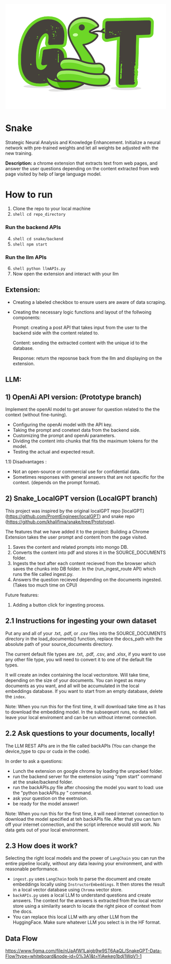![Contribution guidelines for this project](snake/extension/images/snakegpt.png)
# Snake
Strategic Neural Analysis and Knowledge Enhancement. 
Initialize a neural network with pre-trained weights and let all weights be adjusted with the new training.

**Description:** 
a chrome extension that extracts text from web pages, and answer the user questions depending on the content extracted from web page visited by help of large language model.

# How to run
1. Clone the repo to your local machine
2. ```shell cd repo_directory```
### Run the backend APIs
4. ```shell cd snake/backend```
5. ```shell npm start```
### Run the llm APIs
6. ```shell python llmAPIs.py```
7. Now open the extension and interact with your llm


## Extension:

- Creating a labeled checkbox to ensure users are aware of data scraping.

- Creating the necessary logic functions and layout of the follwoing components:

  Prompt: creating a post API that takes input from the user to the backend side with the content related to.

  Content: sending the extracted content with the unique id to the database.

  Response: return the reposnse back from the llm and displaying on the extension. 


## LLM:

## 1) OpenAi API version: (Prototype branch)
Implement the openAI model to get answer for question related to the the context (without fine-tuning).
- Configuring the openAi model with the API key.
- Taking the prompt and conetext data from the backend side.
- Customizing the prompt and openAi parameters.
- Dividing the content into chunks that fits the maximum tokens for the model.
- Testing the actual and expected result.

1.1) Disadvantages : 
- Not an open-source or commercial use for confidential data.
- Sometimes responses with general answers that are not specific for the context. (depends on the prompt format).

## 2) Snake_LocalGPT version (LocalGPT branch)
This project was inspired by the original localGPT repo [localGPT] (https://github.com/PromtEngineer/localGPT) and snake repo (https://github.com/khalifima/snake/tree/Prototype).

The features that we have added it to the project:
Building a Chrome Extension takes the user prompt and content from the page visited.
1. Saves the content and related prompts into mongo DB.
2. Converts the content into pdf and stores it in the SOURCE_DOCUMENTS folder.
3. Ingests the text after each content recieved from the browser which saves the chunks into DB folder. In the (run_ingest_route API) which runs the file called ingest.py.
4. Answers the question recieved depending on the documents ingested. (Takes too much time on CPU) 



Future features:
1. Adding a button click for ingesting process.


## 2.1 Instructions for ingesting your own dataset

Put any and all of your .txt, .pdf, or .csv files into the SOURCE_DOCUMENTS directory
in the load_documents() function, replace the docs_path with the absolute path of your source_documents directory.

The current default file types are .txt, .pdf, .csv, and .xlsx, if you want to use any other file type, you will need to convert it to one of the default file types.

It will create an index containing the local vectorstore. Will take time, depending on the size of your documents.
You can ingest as many documents as you want, and all will be accumulated in the local embeddings database.
If you want to start from an empty database, delete the `index`.

Note: When you run this for the first time, it will download take time as it has to download the embedding model. In the subseqeunt runs, no data will leave your local enviroment and can be run without internet connection.


## 2.2 Ask questions to your documents, locally!
The LLM REST APIs are in the file called backAPIs (You can change the device_type to cpu or cuda in the code).

In order to ask a questions:

- Lunch the extension on google chrome by loading the unpacked folder.
- run the backend server for the exetension using "npm start" command at the snake/backend folder.
- run the backAPIs.py file after choosing the model you want to load: use the "python backAPIs.py " command.
- ask your question on the exetnsion.
- be ready for the model answer!



Note: When you run this for the first time, it will need internet connection to download the model specified at teh backAPIs file. After that you can turn off your internet connection, and the script inference would still work. No data gets out of your local environment.



## 2.3 How does it work?

Selecting the right local models and the power of `LangChain` you can run the entire pipeline locally, without any data leaving your environment, and with reasonable performance.

- `ingest.py` uses `LangChain` tools to parse the document and create embeddings locally using `InstructorEmbeddings`. It then stores the result in a local vector database using `Chroma` vector store.
- `backAPIs.py` uses a local LLM  to understand questions and create answers. The context for the answers is extracted from the local vector store using a similarity search to locate the right piece of context from the docs.
- You can replace this local LLM with any other LLM from the HuggingFace. Make sure whatever LLM you select is in the HF format.


## Data Flow
https://www.figma.com/file/nUaAfW1Laigb9w9ST6AaQL/SnakeGPT-Data-Flow?type=whiteboard&node-id=0%3A1&t=YiAwkeg1bdj1WqV1-1
